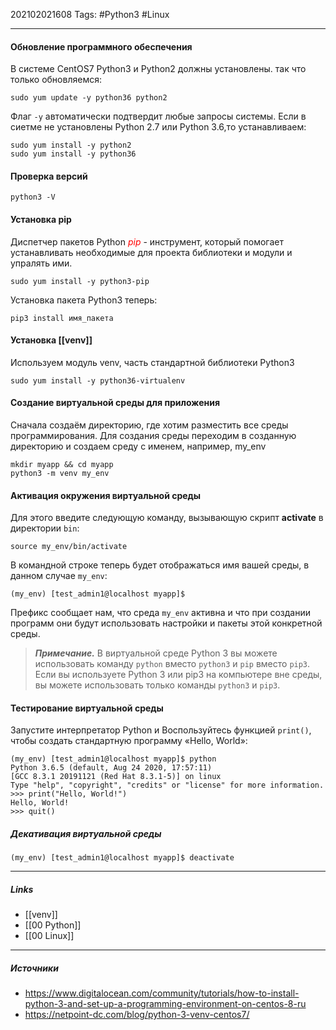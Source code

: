 202102021608
Tags: #Python3 #Linux
___
#### Обновление программного обеспечения
В системе CentOS7 Python3 и Python2 должны установлены. так что только обновляемся:

	sudo yum update -y python36 python2
Флаг `-y` автоматически подтвердит любые запросы системы.
Если в сиетме не установлены Python 2.7 или Python 3.6,то устанавливаем:

	sudo yum install -y python2
	sudo yum install -y python36
#### Проверка версий
	python3 -V
#### Установка pip
Диспетчер пакетов Python <span style="color:red">*pip*</span> - инструмент, который помогает устанавливать необходимые для проекта библиотеки и модули и упралять ими.

	sudo yum install -y python3-pip
Установка пакета Python3 теперь:

	pip3 install имя_пакета
#### Установка [[venv]]
Используем модуль venv, часть стандартной библиотеки Python3

	sudo yum install -y python36-virtualenv

####  Создание виртуальной среды для приложения
Сначала создаём директорию, где хотим разместить все среды программирования. Для создания среды переходим в созданную директорию и создаем среду с именем, например, my_env

	mkdir myapp && cd myapp
	python3 -m venv my_env

#### Активация окружения виртуальной среды
Для этого введите следующую команду, вызывающую скрипт **activate** в директории `bin`:

	source my_env/bin/activate
В командной строке теперь будет отображаться имя вашей среды, в данном случае `my_env`:

	(my_env) [test_admin1@localhost myapp]$
Префикс сообщает нам, что среда `my_env` активна и что при создании программ они будут использовать настройки и пакеты этой конкретной среды.

>***Примечание.*** В виртуальной среде Python 3 вы можете использовать команду `python` вместо `python3` и `pip` вместо `pip3`. Если вы используете Python 3 или pip3 на компьютере вне среды, вы можете использовать только команды `python3` и `pip3`.
#### Тестирование виртуальной среды
Запустите интерпретатор Python и Воспользуйтесь функцией `print()`, чтобы создать стандартную программу «Hello, World»:

	(my_env) [test_admin1@localhost myapp]$ python
	Python 3.6.5 (default, Aug 24 2020, 17:57:11)
	[GCC 8.3.1 20191121 (Red Hat 8.3.1-5)] on linux
	Type "help", "copyright", "credits" or "license" for more information.
	>>> print("Hello, World!")
	Hello, World!
	>>> quit()
##### Декативация виртуальной среды
	(my_env) [test_admin1@localhost myapp]$ deactivate

___
##### Links
- [[venv]]
- [[00 Python]]
- [[00 Linux]]
---
##### Источники
- https://www.digitalocean.com/community/tutorials/how-to-install-python-3-and-set-up-a-programming-environment-on-centos-8-ru
- https://netpoint-dc.com/blog/python-3-venv-centos7/